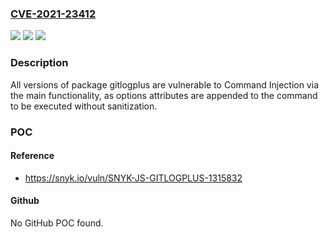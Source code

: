 ### [CVE-2021-23412](https://cve.mitre.org/cgi-bin/cvename.cgi?name=CVE-2021-23412)
![](https://img.shields.io/static/v1?label=Product&message=gitlogplus&color=blue)
![](https://img.shields.io/static/v1?label=Version&message=%3E%3D%200%20&color=brighgreen)
![](https://img.shields.io/static/v1?label=Vulnerability&message=Command%20Injection&color=brighgreen)

### Description

All versions of package gitlogplus are vulnerable to Command Injection via the main functionality, as options attributes are appended to the command to be executed without sanitization.

### POC

#### Reference
- https://snyk.io/vuln/SNYK-JS-GITLOGPLUS-1315832

#### Github
No GitHub POC found.

